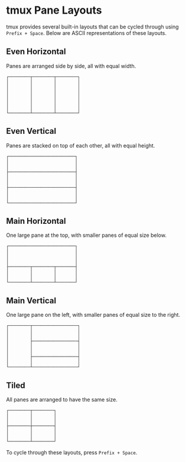 # tmux Pane Layouts

tmux provides several built-in layouts that can be cycled through using `Prefix + Space`. Below are ASCII representations of these layouts.

## Even Horizontal
Panes are arranged side by side, all with equal width.

```ascii
┌────────┬────────┬────────┐
│        │        │        │
│        │        │        │
│        │        │        │
│        │        │        │
│        │        │        │
│        │        │        │
└────────┴────────┴────────┘
```

## Even Vertical
Panes are stacked on top of each other, all with equal height.

```ascii
┌─────────────────────────┐
│                         │
│                         │
├─────────────────────────┤
│                         │
│                         │
├─────────────────────────┤
│                         │
│                         │
└─────────────────────────┘
```

## Main Horizontal
One large pane at the top, with smaller panes of equal size below.

```ascii
┌─────────────────────────┐
│                         │
│                         │
│                         │
├────────┬────────┬───────┤
│        │        │       │
│        │        │       │
└────────┴────────┴───────┘
```

## Main Vertical
One large pane on the left, with smaller panes of equal size to the right.

```ascii
┌────────┬─────────────────┐
│        │                 │
│        │                 │
│        ├─────────────────┤
│        │                 │
│        │                 │
│        ├─────────────────┤
│        │                 │
└────────┴─────────────────┘
```

## Tiled
All panes are arranged to have the same size.

```ascii
┌────────┬────────┐
│        │        │
│        │        │
├────────┼────────┤
│        │        │
│        │        │
└────────┴────────┘
```

To cycle through these layouts, press `Prefix + Space`.